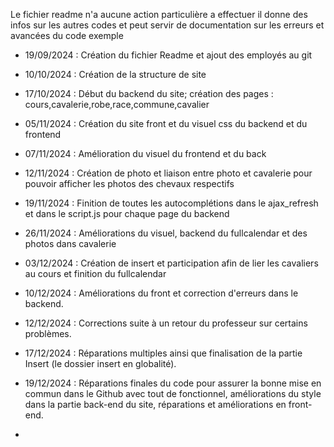 Le fichier readme n'a aucune action  particulière a effectuer il donne des infos sur les autres codes et peut servir de documentation sur les erreurs et avancées du code exemple


- 19/09/2024 : Création du fichier Readme et ajout des employés au git
  
- 10/10/2024 : Création de la structure de site

- 17/10/2024 : Début du backend du site; création des pages : cours,cavalerie,robe,race,commune,cavalier

- 05/11/2024 : Création du site front et du visuel css du backend et du frontend

- 07/11/2024 : Amélioration du visuel du frontend et du back

- 12/11/2024 : Création de photo et liaison entre photo et cavalerie pour pouvoir afficher les photos des chevaux respectifs

- 19/11/2024 : Finition de toutes les autocomplétions dans le ajax_refresh et dans le script.js pour chaque page du backend

- 26/11/2024 : Améliorations du visuel, backend du fullcalendar et des photos dans cavalerie

- 03/12/2024 : Création de insert et participation afin de lier les cavaliers au cours et finition du fullcalendar

- 10/12/2024 : Améliorations du front et correction d'erreurs dans le backend.

- 12/12/2024 : Corrections suite à un retour du professeur sur certains problèmes.

- 17/12/2024 : Réparations multiples ainsi que finalisation de la partie Insert (le dossier insert en globalité).

- 19/12/2024 : Réparations finales du code pour assurer la bonne mise en commun dans le Github avec tout de fonctionnel, améliorations du style dans la partie back-end du site, réparations et améliorations en front-end.

- 
